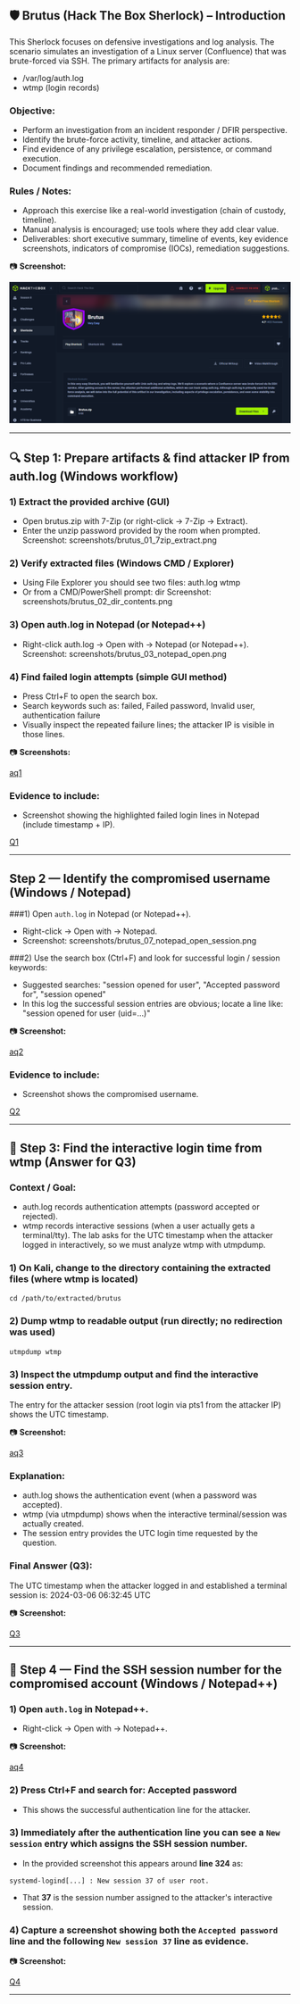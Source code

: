 ## 🛡️ Brutus (Hack The Box Sherlock) – Introduction

 This Sherlock focuses on defensive investigations and log analysis.
 The scenario simulates an investigation of a Linux server (Confluence)
 that was brute-forced via SSH. The primary artifacts for analysis are:
 - /var/log/auth.log
 - wtmp (login records)

### Objective:
 - Perform an investigation from an incident responder / DFIR perspective.
 - Identify the brute-force activity, timeline, and attacker actions.
 - Find evidence of any privilege escalation, persistence, or command execution.
 - Document findings and recommended remediation.

### Rules / Notes:
 - Approach this exercise like a real-world investigation (chain of custody, timeline).
 - Manual analysis is encouraged; use tools where they add clear value.
 - Deliverables: short executive summary, timeline of events, key evidence screenshots,
   indicators of compromise (IOCs), remediation suggestions.

📷 **Screenshot:** 

![start page](./Screenshots/Intro.png)

---

## 🔍 Step 1: Prepare artifacts & find attacker IP from auth.log (Windows workflow)

### 1) Extract the provided archive (GUI)
 - Open brutus.zip with 7-Zip (or right-click → 7-Zip → Extract).
 - Enter the unzip password provided by the room when prompted.
 Screenshot: screenshots/brutus_01_7zip_extract.png

### 2) Verify extracted files (Windows CMD / Explorer)
 - Using File Explorer you should see two files: auth.log  wtmp
 - Or from a CMD/PowerShell prompt:
dir
 Screenshot: screenshots/brutus_02_dir_contents.png

### 3) Open auth.log in Notepad (or Notepad++)
 - Right-click auth.log → Open with → Notepad (or Notepad++).
 Screenshot: screenshots/brutus_03_notepad_open.png

### 4) Find failed login attempts (simple GUI method)
 - Press Ctrl+F to open the search box.
 - Search keywords such as: failed, Failed password, Invalid user, authentication failure
 - Visually inspect the repeated failure lines; the attacker IP is visible in those lines.

📷 **Screenshots:**

[aq1](./Screenshots/aq1)


### Evidence to include:
 - Screenshot showing the highlighted failed login lines in Notepad (include timestamp + IP).

[Q1](./Screenshots/Q1)



---

## Step 2 — Identify the compromised username (Windows / Notepad)

###1) Open `auth.log` in Notepad (or Notepad++).
   - Right-click → Open with → Notepad.
   - Screenshot: screenshots/brutus_07_notepad_open_session.png

###2) Use the search box (Ctrl+F) and look for successful login / session keywords:
   - Suggested searches: "session opened for user", "Accepted password for", "session opened"
   - In this log the successful session entries are obvious; locate a line like:
     "session opened for user <username>(uid=...)"

📷 **Screenshot:** 
 
[aq2](./Screenshots/aq2)

### Evidence to include:
 - Screenshot shows the compromised username.

[Q2](./Screenshots/Q2)

---

## 🔎 Step 3: Find the interactive login time from wtmp (Answer for Q3)

### Context / Goal:
 - auth.log records authentication attempts (password accepted or rejected).
 - wtmp records interactive sessions (when a user actually gets a terminal/tty).
   The lab asks for the UTC timestamp when the attacker logged in interactively,
   so we must analyze wtmp with utmpdump.

### 1) On Kali, change to the directory containing the extracted files (where wtmp is located)
```
cd /path/to/extracted/brutus
```

### 2) Dump wtmp to readable output (run directly; no redirection was used)
```
utmpdump wtmp

```

### 3) Inspect the utmpdump output and find the interactive session entry.
 The entry for the attacker session (root login via pts1 from the attacker IP) shows the UTC timestamp.

 
📷 **Screenshot:** 

[aq3](./Screenshots/aq3)

### Explanation:
 - auth.log shows the authentication event (when a password was accepted).
 - wtmp (via utmpdump) shows when the interactive terminal/session was actually created.
 - The session entry provides the UTC login time requested by the question.

### Final Answer (Q3):
 The UTC timestamp when the attacker logged in and established a terminal session is:
 2024-03-06 06:32:45 UTC

📷 **Screenshot:** 

[Q3](./Screenshots/Q3)

---

## 🔎 Step 4 — Find the SSH session number for the compromised account (Windows / Notepad++)

### 1) Open `auth.log` in **Notepad++**.
 - Right-click → Open with → Notepad++.

📷 **Screenshot:**

[aq4](./screenshots/aq4)


### 2) Press **Ctrl+F** and search for: Accepted password
 - This shows the successful authentication line for the attacker.

### 3) Immediately after the authentication line you can see a `New session` entry which assigns the SSH session number.
 - In the provided screenshot this appears around **line 324** as:
  ```
  systemd-logind[...] : New session 37 of user root.
  ```
 - That **37** is the session number assigned to the attacker's interactive session.

### 4) Capture a screenshot showing both the `Accepted password` line and the following `New session 37` line as evidence.

📷 **Screenshot:**

[Q4](./Screenshots/Q4)

---





